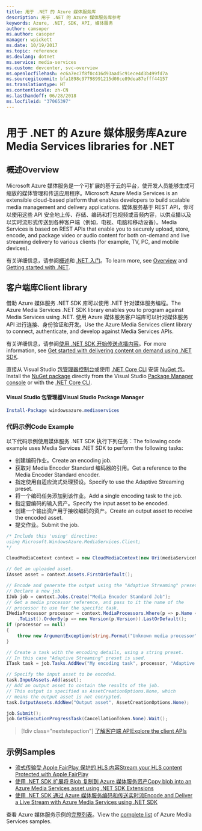 ```yaml
---
title: 用于 .NET 的 Azure 媒体服务库
description: 用于 .NET 的 Azure 媒体服务库参考
keywords: Azure, .NET, SDK, API, 媒体服务
author: camsoper
ms.author: casoper
manager: wpickett
ms.date: 10/19/2017
ms.topic: reference
ms.devlang: dotnet
ms.service: media-services
ms.custom: devcenter, svc-overview
ms.openlocfilehash: ec6a7ec7f8f0c416d93aad5c91ece4d3b499fd7a
ms.sourcegitcommit: bfa1898c97798991215d08ce89dea87efff44157
ms.translationtype: HT
ms.contentlocale: zh-CN
ms.lasthandoff: 06/28/2018
ms.locfileid: "37065397"
---
```

# <a name="azure-media-services-libraries-for-net"></a><span data-ttu-id="52107-104">用于 .NET 的 Azure 媒体服务库</span><span class="sxs-lookup"><span data-stu-id="52107-104">Azure Media Services libraries for .NET</span></span>

## <a name="overview"></a><span data-ttu-id="52107-105">概述</span><span class="sxs-lookup"><span data-stu-id="52107-105">Overview</span></span>

<span data-ttu-id="52107-106">Microsoft Azure 媒体服务是一个可扩展的基于云的平台，使开发人员能够生成可缩放的媒体管理和传送应用程序。</span><span class="sxs-lookup"><span data-stu-id="52107-106">Microsoft Azure Media Services is an extensible cloud-based platform that enables developers to build scalable media management and delivery applications.</span></span> <span data-ttu-id="52107-107">媒体服务基于 REST API，你可以使用这些 API 安全地上传、存储、编码和打包视频或音频内容，以供点播以及以实时流形式传送到各种客户端（例如，电视、电脑和移动设备）。</span><span class="sxs-lookup"><span data-stu-id="52107-107">Media Services is based on REST APIs that enable you to securely upload, store, encode, and package video or audio content for both on-demand and live streaming delivery to various clients (for example, TV, PC, and mobile devices).</span></span> 

<span data-ttu-id="52107-108">有关详细信息，请参阅[概述](/azure/media-services/media-services-overview)和 [.NET 入门](/azure/media-services/media-services-dotnet-how-to-use)。</span><span class="sxs-lookup"><span data-stu-id="52107-108">To learn more, see [Overview](/azure/media-services/media-services-overview) and [Getting started with .NET](/azure/media-services/media-services-dotnet-how-to-use).</span></span> 

## <a name="client-library"></a><span data-ttu-id="52107-109">客户端库</span><span class="sxs-lookup"><span data-stu-id="52107-109">Client library</span></span>

<span data-ttu-id="52107-110">借助 Azure 媒体服务 .NET SDK 库可以使用 .NET 针对媒体服务编程。</span><span class="sxs-lookup"><span data-stu-id="52107-110">The Azure Media Services .NET SDK library enables you to program against Media Services using .NET.</span></span> <span data-ttu-id="52107-111">使用 Azure 媒体服务客户端库可以针对媒体服务 API 进行连接、身份验证和开发。</span><span class="sxs-lookup"><span data-stu-id="52107-111">Use the Azure Media Services client library to connect, authenticate, and develop against Media Services APIs.</span></span>  

<span data-ttu-id="52107-112">有关详细信息，请参阅[使用 .NET SDK 开始传送点播内容](/azure/media-services/media-services-dotnet-get-started)。</span><span class="sxs-lookup"><span data-stu-id="52107-112">For more information, see [Get started with delivering content on demand using .NET SDK](/azure/media-services/media-services-dotnet-get-started).</span></span>

<span data-ttu-id="52107-113">直接从 Visual Studio [包管理器控制台][PackageManager]或使用 [.NET Core CLI][DotNetCLI] 安装 [NuGet 包](https://www.nuget.org/packages/windowsazure.mediaservices)。</span><span class="sxs-lookup"><span data-stu-id="52107-113">Install the [NuGet package](https://www.nuget.org/packages/windowsazure.mediaservices) directly from the Visual Studio [Package Manager console][PackageManager] or with the [.NET Core CLI][DotNetCLI].</span></span>

#### <a name="visual-studio-package-manager"></a><span data-ttu-id="52107-114">Visual Studio 包管理器</span><span class="sxs-lookup"><span data-stu-id="52107-114">Visual Studio Package Manager</span></span>

```powershell
Install-Package windowsazure.mediaservices
```

### <a name="code-example"></a><span data-ttu-id="52107-115">代码示例</span><span class="sxs-lookup"><span data-stu-id="52107-115">Code Example</span></span>

<span data-ttu-id="52107-116">以下代码示例使用媒体服务 .NET SDK 执行下列任务：</span><span class="sxs-lookup"><span data-stu-id="52107-116">The following code example uses Media Services .NET SDK to perform the following tasks:</span></span>

- <span data-ttu-id="52107-117">创建编码作业。</span><span class="sxs-lookup"><span data-stu-id="52107-117">Create an encoding job.</span></span>
- <span data-ttu-id="52107-118">获取对 Media Encoder Standard 编码器的引用。</span><span class="sxs-lookup"><span data-stu-id="52107-118">Get a reference to the Media Encoder Standard encoder.</span></span>
- <span data-ttu-id="52107-119">指定使用自适应流式处理预设。</span><span class="sxs-lookup"><span data-stu-id="52107-119">Specify to use the Adaptive Streaming preset.</span></span>
- <span data-ttu-id="52107-120">将一个编码任务添加到该作业。</span><span class="sxs-lookup"><span data-stu-id="52107-120">Add a single encoding task to the job.</span></span>
- <span data-ttu-id="52107-121">指定要编码的输入资产。</span><span class="sxs-lookup"><span data-stu-id="52107-121">Specify the input asset to be encoded.</span></span>
- <span data-ttu-id="52107-122">创建一个输出资产用于接收编码的资产。</span><span class="sxs-lookup"><span data-stu-id="52107-122">Create an output asset to receive the encoded asset.</span></span>
- <span data-ttu-id="52107-123">提交作业。</span><span class="sxs-lookup"><span data-stu-id="52107-123">Submit the job.</span></span>


```csharp
/* Include this 'using' directive:
using Microsoft.WindowsAzure.MediaServices.Client;
*/

CloudMediaContext context = new CloudMediaContext(new Uri(mediaServiceRESTAPIEndpoint), tokenProvider);

// Get an uploaded asset.
IAsset asset = context.Assets.FirstOrDefault();

// Encode and generate the output using the "Adaptive Streaming" preset.
// Declare a new job.
IJob job = context.Jobs.Create("Media Encoder Standard Job");
// Get a media processor reference, and pass to it the name of the 
// processor to use for the specific task.
IMediaProcessor processor = context.MediaProcessors.Where(p => p.Name == mediaProcessorName)
    .ToList().OrderBy(p => new Version(p.Version)).LastOrDefault();
if (processor == null) 
{
    throw new ArgumentException(string.Format("Unknown media processor", mediaProcessorName));
}

// Create a task with the encoding details, using a string preset.
// In this case "Adaptive Streaming" preset is used.
ITask task = job.Tasks.AddNew("My encoding task", processor, "Adaptive Streaming", TaskOptions.None);

// Specify the input asset to be encoded.
task.InputAssets.Add(asset);
// Add an output asset to contain the results of the job. 
// This output is specified as AssetCreationOptions.None, which 
// means the output asset is not encrypted. 
task.OutputAssets.AddNew("Output asset", AssetCreationOptions.None);

job.Submit();
job.GetExecutionProgressTask(CancellationToken.None).Wait();
```

> [!div class="nextstepaction"]
> [<span data-ttu-id="52107-124">了解客户端 API</span><span class="sxs-lookup"><span data-stu-id="52107-124">Explore the client APIs</span></span>](/dotnet/api/overview/azure/mediaservices/client)

## <a name="samples"></a><span data-ttu-id="52107-125">示例</span><span class="sxs-lookup"><span data-stu-id="52107-125">Samples</span></span>

- [<span data-ttu-id="52107-126">流式传输受 Apple FairPlay 保护的 HLS 内容</span><span class="sxs-lookup"><span data-stu-id="52107-126">Stream your HLS content Protected with Apple FairPlay</span></span>](https://azure.microsoft.com/resources/samples/media-services-dotnet-dynamic-encryption-with-fairplay/)
- [<span data-ttu-id="52107-127">使用 .NET SDK 扩展将 Blob 复制到 Azure 媒体服务资产</span><span class="sxs-lookup"><span data-stu-id="52107-127">Copy blob into an Azure Media Services asset using .NET SDK Extensions</span></span>](https://azure.microsoft.com/resources/samples/media-services-dotnet-copy-blob-into-asset/)
- [<span data-ttu-id="52107-128">使用 .NET SDK 通过 Azure 媒体服务编码和传送实时流</span><span class="sxs-lookup"><span data-stu-id="52107-128">Encode and Deliver a Live Stream with Azure Media Services using .NET SDK</span></span>](https://azure.microsoft.com/resources/samples/media-services-dotnet-encode-live-stream-with-ams-clear/)

<span data-ttu-id="52107-129">查看 Azure 媒体服务示例的[完整列表](https://azure.microsoft.com/resources/samples/?platform=dotnet&service=media-services)。</span><span class="sxs-lookup"><span data-stu-id="52107-129">View the [complete list](https://azure.microsoft.com/resources/samples/?platform=dotnet&service=media-services) of Azure Media Services samples.</span></span>


[PackageManager]: https://docs.microsoft.com/nuget/tools/package-manager-console
[DotNetCLI]: https://docs.microsoft.com/dotnet/core/tools/dotnet-add-package
